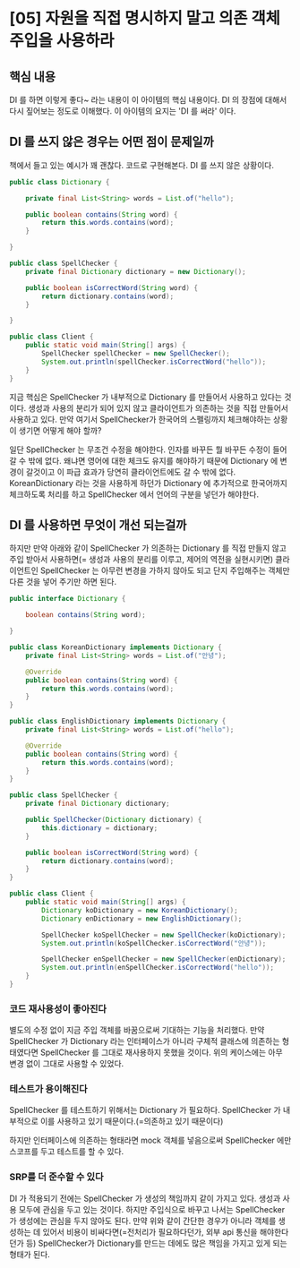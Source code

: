 # \[05] 자원을 직접 명시하지 말고 의존 객체 주입을 사용하라

## 핵심 내용

DI 를 하면 이렇게 좋다\~ 라는 내용이 이 아이템의 핵심 내용이다. DI 의 장점에 대해서 다시 짚어보는 정도로 이해했다. 이 아이템의 요지는 'DI 를 써라' 이다.



## DI 를 쓰지 않은 경우는 어떤 점이 문제일까

책에서 들고 있는 예시가 꽤 괜찮다. 코드로 구현해본다. DI 를 쓰지 않은 상황이다.

```java
public class Dictionary {

    private final List<String> words = List.of("hello");

    public boolean contains(String word) {
        return this.words.contains(word);
    }

}

public class SpellChecker {
    private final Dictionary dictionary = new Dictionary();

    public boolean isCorrectWord(String word) {
        return dictionary.contains(word);
    }

}

public class Client {
    public static void main(String[] args) {
        SpellChecker spellChecker = new SpellChecker();
        System.out.println(spellChecker.isCorrectWord("hello"));
    }
}
```

지금 핵심은 SpellChecker 가 내부적으로 Dictionary 를 만들어서 사용하고 있다는 것이다. 생성과 사용의 분리가 되어 있지 않고 클라이언트가 의존하는 것을 직접 만들어서 사용하고 있다. 만약 여기서 SpellChecker가 한국어의 스펠링까지 체크해야하는 상황이 생기면 어떻게 해야 할까?

일단 SpellChecker 는 무조건 수정을 해야한다. 인자를 바꾸든 뭘 바꾸든 수정이 들어갈 수 밖에 없다. 왜냐면 영어에 대한 체크도 유지를 해야하기 때문에 Dictionary 에 변경이 갈것이고 이 파급 효과가 당연히 클라이언트에도 갈 수 밖에 없다. KoreanDictionary 라는 것을 사용하게 하던가 Dictionary 에 추가적으로 한국어까지 체크하도록 처리를 하고 SpellChecker 에서 언어의 구분을 넣던가 해야한다.



## DI 를 사용하면 무엇이 개선 되는걸까



하지만 만약 아래와 같이 SpellChecker 가 의존하는 Dictionary 를 직접 만들지 않고 주입 받아서 사용하면(= 생성과 사용의 분리를 이루고, 제어의 역전을 실현시키면) 클라이언트인 SpellChecker 는 아무런 변경을 가하지 않아도 되고 단지 주입해주는 객체만 다른 것을 넣어 주기만 하면 된다.

```java
public interface Dictionary {

    boolean contains(String word);

}

public class KoreanDictionary implements Dictionary {
    private final List<String> words = List.of("안녕");

    @Override
    public boolean contains(String word) {
        return this.words.contains(word);
    }
}

public class EnglishDictionary implements Dictionary {
    private final List<String> words = List.of("hello");

    @Override
    public boolean contains(String word) {
        return this.words.contains(word);
    }
}

public class SpellChecker {
    private final Dictionary dictionary;

    public SpellChecker(Dictionary dictionary) {
        this.dictionary = dictionary;
    }

    public boolean isCorrectWord(String word) {
        return dictionary.contains(word);
    }
}
```

```java
public class Client {
    public static void main(String[] args) {
        Dictionary koDictionary = new KoreanDictionary();
        Dictionary enDictionary = new EnglishDictionary();

        SpellChecker koSpellChecker = new SpellChecker(koDictionary);
        System.out.println(koSpellChecker.isCorrectWord("안녕"));

        SpellChecker enSpellChecker = new SpellChecker(enDictionary);
        System.out.println(enSpellChecker.isCorrectWord("hello"));
    }
}
```

### 코드 재사용성이 좋아진다

별도의 수정 없이 지금 주입 객체를 바꿈으로써 기대하는 기능을 처리했다. 만약 SpellChecker 가 Dictionary 라는 인터페이스가 아니라 구체적 클래스에 의존하는 형태였다면 SpellChecker 를 그대로 재사용하지 못했을 것이다. 위의 케이스에는 아무 변경 없이 그대로 사용할 수 있었다.



### 테스트가 용이해진다

SpellChecker 를 테스트하기 위해서는 Dictionary 가 필요하다. SpellChecker 가 내부적으로 이를 사용하고 있기 때문이다.(=의존하고 있기 때문이다)

하지만 인터페이스에 의존하는 형태라면 mock 객체를 넣음으로써 SpellChecker 에만 스코프를 두고 테스트를 할 수 있다.



### SRP를 더 준수할 수 있다

DI 가 적용되기 전에는 SpellChecker 가 생성의 책임까지 같이 가지고 있다. 생성과 사용 모두에 관심을 두고 있는 것이다. 하지만 주입식으로 바꾸고 나서는 SpellChecker 가 생성에는 관심을 두지 않아도 된다. 만약 위와 같이 간단한 경우가 아니라 객체를 생성하는 데 있어서 비용이 비싸다면(=전처리가 필요하다던가, 외부 api 통신을 해야한다던가 등) SpellChecker가 Dictionary를 만드는 데에도 많은 책임을 가지고 있게 되는 형태가 된다.
